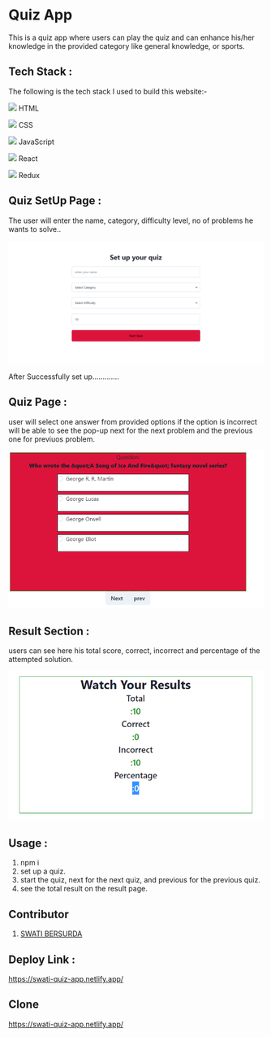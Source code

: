 # Quiz App

This is a quiz app where users can play the quiz and can enhance his/her knowledge in the provided category like general knowledge, or sports.


## Tech Stack :
The following is the tech stack I used to build this website:-

<img src="https://cdn-icons-png.flaticon.com/512/226/226269.png" width=20/> HTML

<img src="https://cdn-icons-png.flaticon.com/512/732/732190.png" width=20 /> CSS

<img src="https://cdn-icons-png.flaticon.com/512/1199/1199124.png" width=20/> JavaScript

<img src="https://encrypted-tbn0.gstatic.com/images?q=tbn:ANd9GcQDBz9g9mkTQyQZxAmOQ03R4L962dqCUdztjCSl79fYkQ&s" width=20 /> React

<img src="https://uxwing.com/wp-content/themes/uxwing/download/brands-and-social-media/redux-icon.png" width=20 /> Redux



## Quiz SetUp Page :
The user will enter the name, category, difficulty level, no of problems he wants to solve..

![Quiz SetUp_Page](https://github.com/swatibersurda/Dish-Polling-App/blob/main/syook/src/images/quizlandingpage.PNG?raw=true)

After Successfully set up.............

## Quiz Page :
user will select one answer from provided options if the option is incorrect will be able to see the pop-up next for the next problem and the previous one for previuos problem.

![Quiz_Page](https://github.com/swatibersurda/Dish-Polling-App/blob/main/syook/src/images/quizquestion.PNG?raw=true)


## Result Section :
users can see here his total score, correct, incorrect and percentage of the attempted solution.

![Result_Page](https://github.com/swatibersurda/Dish-Polling-App/blob/main/syook/src/images/resultquiz.PNG?raw=true)



## Usage :
1. npm i
2. set up a quiz.
3. start the quiz, next for the next quiz, and previous for the previous quiz.
4. see the total result on the result page.


## Contributor 
1. [SWATI BERSURDA](https://github.com/swatibersurda)







## Deploy Link :
https://swati-quiz-app.netlify.app/

## Clone 
https://swati-quiz-app.netlify.app/



